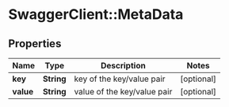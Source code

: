 # SwaggerClient::MetaData

## Properties
Name | Type | Description | Notes
------------ | ------------- | ------------- | -------------
**key** | **String** | key of the key/value pair | [optional] 
**value** | **String** | value of the key/value pair | [optional] 


